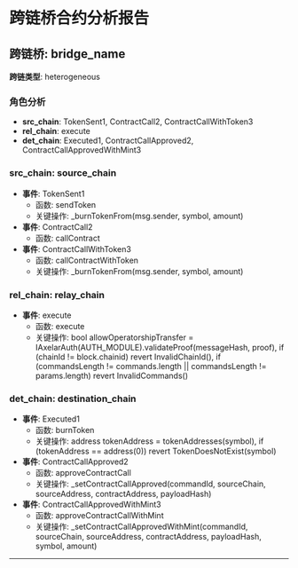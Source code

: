 # 跨链桥合约分析报告
## 跨链桥: bridge_name
**跨链类型**: heterogeneous
### 角色分析
- **src_chain**: TokenSent1, ContractCall2, ContractCallWithToken3
- **rel_chain**: execute
- **det_chain**: Executed1, ContractCallApproved2, ContractCallApprovedWithMint3
### src_chain: source_chain
- **事件**: TokenSent1
  - 函数: sendToken
  - 关键操作: _burnTokenFrom(msg.sender, symbol, amount)
- **事件**: ContractCall2
  - 函数: callContract
- **事件**: ContractCallWithToken3
  - 函数: callContractWithToken
  - 关键操作: _burnTokenFrom(msg.sender, symbol, amount)
### rel_chain: relay_chain
- **事件**: execute
  - 函数: execute
  - 关键操作: bool allowOperatorshipTransfer = IAxelarAuth(AUTH_MODULE).validateProof(messageHash, proof), if (chainId != block.chainid) revert InvalidChainId(), if (commandsLength != commands.length || commandsLength != params.length) revert InvalidCommands()
### det_chain: destination_chain
- **事件**: Executed1
  - 函数: burnToken
  - 关键操作: address tokenAddress = tokenAddresses(symbol), if (tokenAddress == address(0)) revert TokenDoesNotExist(symbol)
- **事件**: ContractCallApproved2
  - 函数: approveContractCall
  - 关键操作: _setContractCallApproved(commandId, sourceChain, sourceAddress, contractAddress, payloadHash)
- **事件**: ContractCallApprovedWithMint3
  - 函数: approveContractCallWithMint
  - 关键操作: _setContractCallApprovedWithMint(commandId, sourceChain, sourceAddress, contractAddress, payloadHash, symbol, amount)
---
